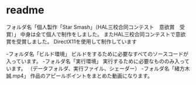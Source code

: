 # readme
フォルダ名「個人製作「Star Smash」（HAL三校合同コンテスト　意欲賞　受賞）」
中身は全て個人で制作をしました。
またHAL三校合同コンテストで意欲賞を受賞しました。
DirectX11を使用して制作しています

-フォルダ名「ビルド環境」
 ビルドをするために必要なすべてのソースコードが入っています。
-フォルダ名「実行環境」
 実行するために必要なもののみ入っています。
 （データフォルダ、実行ファイル、シェーダー）
-フォルダ名「緒方木誠.mp4」
 作品のアピールポイントをまとめた動画になります。
